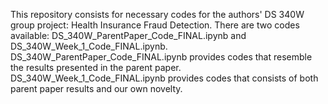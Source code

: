 This repository consists for necessary codes for the authors' DS 340W group project: Health Insurance Fraud Detection. 
There are two codes available: DS_340W_ParentPaper_Code_FINAL.ipynb and DS_340W_Week_1_Code_FINAL.ipynb.
DS_340W_ParentPaper_Code_FINAL.ipynb provides codes that resemble the results presented in the parent paper.
DS_340W_Week_1_Code_FINAL.ipynb provides codes that consists of both parent paper results and our own novelty. 
